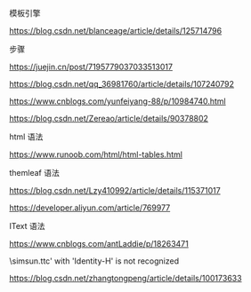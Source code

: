 
模板引擎


https://blog.csdn.net/blanceage/article/details/125714796


步骤

https://juejin.cn/post/7195779037033513017


https://blog.csdn.net/qq_36981760/article/details/107240792

https://www.cnblogs.com/yunfeiyang-88/p/10984740.html

https://blog.csdn.net/Zereao/article/details/90378802

html 语法

https://www.runoob.com/html/html-tables.html

themleaf 语法

https://blog.csdn.net/Lzy410992/article/details/115371017

https://developer.aliyun.com/article/769977

IText 语法

https://www.cnblogs.com/antLaddie/p/18263471


\simsun.ttc' with 'Identity-H' is not recognized

https://blog.csdn.net/zhangtongpeng/article/details/100173633